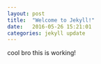 ```yaml
---
layout: post
title:  "Welcome to Jekyll!"
date:   2016-05-26 15:21:01
categories: jekyll update
---
```

cool bro this is working!
